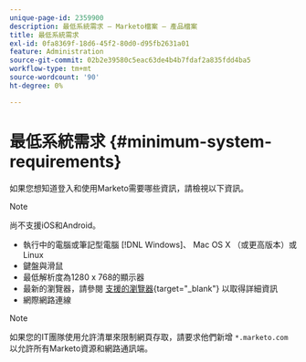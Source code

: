```yaml
---
unique-page-id: 2359900
description: 最低系統需求 — Marketo檔案 — 產品檔案
title: 最低系統需求
exl-id: 0fa8369f-18d6-45f2-80d0-d95fb2631a01
feature: Administration
source-git-commit: 02b2e39580c5eac63de4b4b7fdaf2a835fdd4ba5
workflow-type: tm+mt
source-wordcount: '90'
ht-degree: 0%

---
```


# 最低系統需求 {#minimum-system-requirements}

如果您想知道登入和使用Marketo需要哪些資訊，請檢視以下資訊。

>[!NOTE]
>
>尚不支援iOS和Android。

* 執行中的電腦或筆記型電腦 [!DNL Windows]、 Mac OS X （或更高版本）或Linux
* 鍵盤與滑鼠
* 最低解析度為1280 x 768的顯示器
* 最新的瀏覽器，請參閱 [支援的瀏覽器](/help/marketo/product-docs/administration/setup-administration/supported-browsers.md){target="_blank"} 以取得詳細資訊
* 網際網路連線

>[!NOTE]
>
>如果您的IT團隊使用允許清單來限制網頁存取，請要求他們新增 `*.marketo.com` 以允許所有Marketo資源和網路通訊端。
